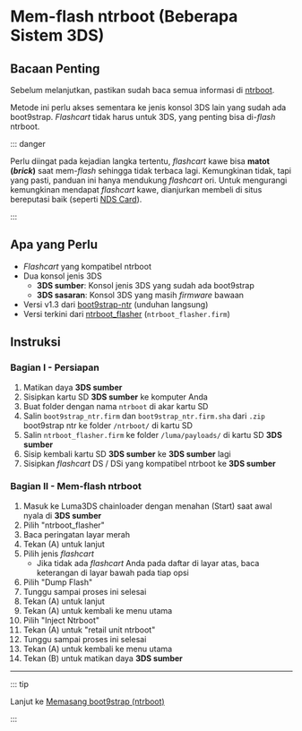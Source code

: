 # Mem-flash ntrboot (Beberapa Sistem 3DS)

## Bacaan Penting

Sebelum melanjutkan, pastikan sudah baca semua informasi di [ntrboot](ntrboot).

Metode ini perlu akses sementara ke jenis konsol 3DS lain yang sudah ada boot9strap. _Flashcart_ tidak harus untuk 3DS, yang penting bisa di-_flash_ ntrboot.

::: danger

Perlu diingat pada kejadian langka tertentu, _flashcart_ kawe bisa **matot (_brick_)** saat mem-_flash_ sehingga tidak terbaca lagi. Kemungkinan tidak, tapi yang pasti, panduan ini hanya mendukung _flashcart_ ori. Untuk mengurangi kemungkinan mendapat _flashcart_ kawe, dianjurkan membeli di situs bereputasi baik (seperti [NDS Card](https://www.nds-card.com/)).

:::

## Apa yang Perlu

- _Flashcart_ yang kompatibel ntrboot
- Dua konsol jenis 3DS
  - **3DS sumber**: Konsol jenis 3DS yang sudah ada boot9strap
  - **3DS sasaran**: Konsol 3DS yang masih _firmware_ bawaan
- Versi v1.3 dari [boot9strap-ntr](https://github.com/SciresM/boot9strap/releases/download/1.3/boot9strap-1.3-ntr.zip) (unduhan langsung)
- Versi terkini dari [ntrboot_flasher](https://github.com/ntrteam/ntrboot_flasher/releases/latest) (`ntrboot_flasher.firm`)

## Instruksi

### Bagian I - Persiapan

1. Matikan daya **3DS sumber**
2. Sisipkan kartu SD **3DS sumber** ke komputer Anda
3. Buat folder dengan nama `ntrboot` di akar kartu SD
4. Salin `boot9strap_ntr.firm` dan `boot9strap_ntr.firm.sha` dari `.zip` boot9strap ntr ke folder `/ntrboot/` di kartu SD
5. Salin `ntrboot_flasher.firm` ke folder `/luma/payloads/` di kartu SD **3DS sumber**
6. Sisip kembali kartu SD **3DS sumber** ke **3DS sumber** lagi
7. Sisipkan _flashcart_ DS / DSi yang kompatibel ntrboot ke **3DS sumber**

### Bagian II - Mem-flash ntrboot

1. Masuk ke Luma3DS chainloader dengan menahan (Start) saat awal nyala di **3DS sumber**
2. Pilih "ntrboot_flasher"
3. Baca peringatan layar merah
4. Tekan (A) untuk lanjut
5. Pilih jenis _flashcart_
   - Jika tidak ada _flashcart_ Anda pada daftar di layar atas, baca keterangan di layar bawah pada tiap opsi
6. Pilih "Dump Flash"
7. Tunggu sampai proses ini selesai
8. Tekan (A) untuk lanjut
9. Tekan (A) untuk kembali ke menu utama
10. Pilih "Inject Ntrboot"
11. Tekan (A) untuk "retail unit ntrboot"
12. Tunggu sampai proses ini selesai
13. Tekan (A) untuk kembali ke menu utama
14. Tekan (B) untuk matikan daya **3DS sumber**

___

::: tip

Lanjut ke [Memasang boot9strap (ntrboot)](installing-boot9strap-\(ntrboot\))

:::
